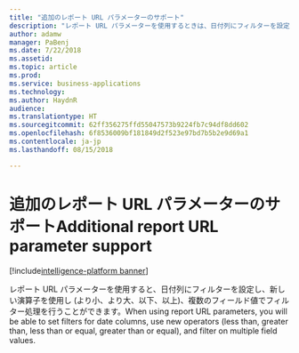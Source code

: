 ```yaml
---
title: "追加のレポート URL パラメーターのサポート"
description: "レポート URL パラメーターを使用するときは、日付列にフィルターを設定し、新しい演算子を試用し、複数のフィールドの値でフィルター処理を行うことができます"
author: adamw
manager: PaBenj
ms.date: 7/22/2018
ms.assetid: 
ms.topic: article
ms.prod: 
ms.service: business-applications
ms.technology: 
ms.author: HaydnR
audience: 
ms.translationtype: HT
ms.sourcegitcommit: 62ff356275ffd55047573b9224fb7c94df8dd602
ms.openlocfilehash: 6f8536009bf181849d2f523e97bd7b5b2e9d69a1
ms.contentlocale: ja-jp
ms.lasthandoff: 08/15/2018

---
```

# <a name="additional-report-url-parameter-support"></a><span data-ttu-id="610bc-103">追加のレポート URL パラメーターのサポート</span><span class="sxs-lookup"><span data-stu-id="610bc-103">Additional report URL parameter support</span></span>

[!include[intelligence-platform banner](../../includes/intelligence-platform.md)]

<span data-ttu-id="610bc-104">レポート URL パラメーターを使用すると、日付列にフィルターを設定し、新しい演算子を使用し (より小、より大、以下、以上)、複数のフィールド値でフィルター処理を行うことができます。</span><span class="sxs-lookup"><span data-stu-id="610bc-104">When using report URL parameters, you will be able to set filters for date columns, use new operators (less than, greater than, less than or equal, greater than or equal), and filter on multiple field values.</span></span>

